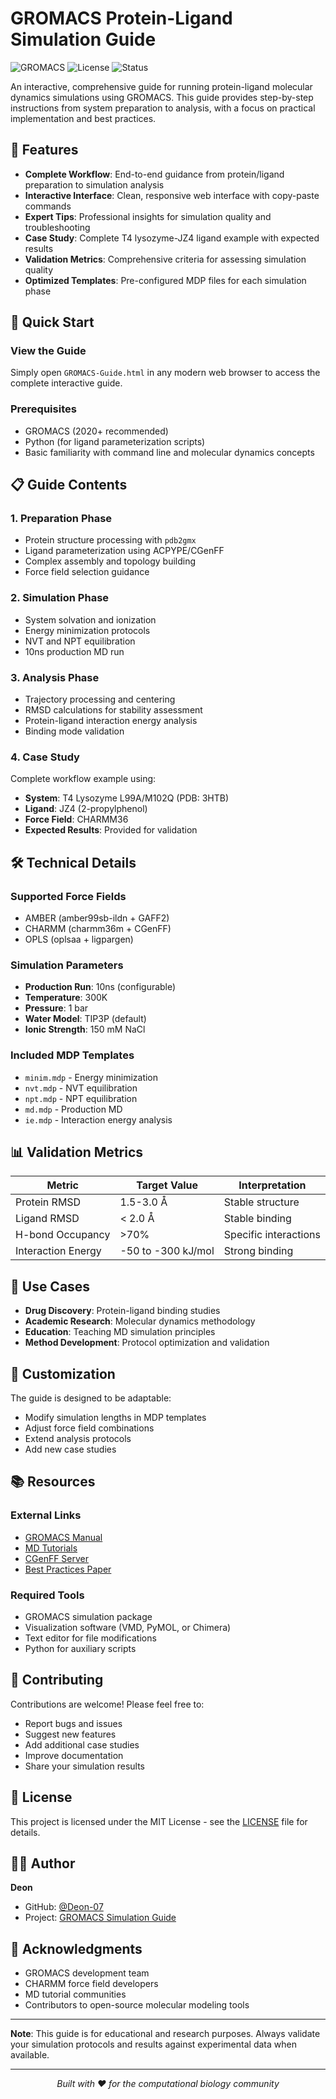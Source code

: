# GROMACS Protein-Ligand Simulation Guide

![GROMACS](https://img.shields.io/badge/GROMACS-Molecular%20Dynamics-blue)
![License](https://img.shields.io/badge/License-MIT-orange)
![Status](https://img.shields.io/badge/Status-Active-brightgreen)

An interactive, comprehensive guide for running protein-ligand molecular dynamics simulations using GROMACS. This guide provides step-by-step instructions from system preparation to analysis, with a focus on practical implementation and best practices.

## 🌟 Features

- **Complete Workflow**: End-to-end guidance from protein/ligand preparation to simulation analysis
- **Interactive Interface**: Clean, responsive web interface with copy-paste commands
- **Expert Tips**: Professional insights for simulation quality and troubleshooting
- **Case Study**: Complete T4 lysozyme-JZ4 ligand example with expected results
- **Validation Metrics**: Comprehensive criteria for assessing simulation quality
- **Optimized Templates**: Pre-configured MDP files for each simulation phase

## 🚀 Quick Start

### View the Guide
Simply open `GROMACS-Guide.html` in any modern web browser to access the complete interactive guide.

### Prerequisites
- GROMACS (2020+ recommended)
- Python (for ligand parameterization scripts)
- Basic familiarity with command line and molecular dynamics concepts

## 📋 Guide Contents

### 1. **Preparation Phase**
- Protein structure processing with `pdb2gmx`
- Ligand parameterization using ACPYPE/CGenFF
- Complex assembly and topology building
- Force field selection guidance

### 2. **Simulation Phase**
- System solvation and ionization
- Energy minimization protocols
- NVT and NPT equilibration
- 10ns production MD run

### 3. **Analysis Phase**
- Trajectory processing and centering
- RMSD calculations for stability assessment
- Protein-ligand interaction energy analysis
- Binding mode validation

### 4. **Case Study**
Complete workflow example using:
- **System**: T4 Lysozyme L99A/M102Q (PDB: 3HTB)
- **Ligand**: JZ4 (2-propylphenol)
- **Force Field**: CHARMM36
- **Expected Results**: Provided for validation

## 🛠️ Technical Details

### Supported Force Fields
- AMBER (amber99sb-ildn + GAFF2)
- CHARMM (charmm36m + CGenFF) 
- OPLS (oplsaa + ligpargen)

### Simulation Parameters
- **Production Run**: 10ns (configurable)
- **Temperature**: 300K
- **Pressure**: 1 bar
- **Water Model**: TIP3P (default)
- **Ionic Strength**: 150 mM NaCl

### Included MDP Templates
- `minim.mdp` - Energy minimization
- `nvt.mdp` - NVT equilibration  
- `npt.mdp` - NPT equilibration
- `md.mdp` - Production MD
- `ie.mdp` - Interaction energy analysis

## 📊 Validation Metrics

| Metric | Target Value | Interpretation |
|--------|-------------|----------------|
| Protein RMSD | 1.5-3.0 Å | Stable structure |
| Ligand RMSD | < 2.0 Å | Stable binding |
| H-bond Occupancy | >70% | Specific interactions |
| Interaction Energy | -50 to -300 kJ/mol | Strong binding |

## 🎯 Use Cases

- **Drug Discovery**: Protein-ligand binding studies
- **Academic Research**: Molecular dynamics methodology
- **Education**: Teaching MD simulation principles
- **Method Development**: Protocol optimization and validation

## 🔧 Customization

The guide is designed to be adaptable:
- Modify simulation lengths in MDP templates
- Adjust force field combinations
- Extend analysis protocols
- Add new case studies

## 📚 Resources

### External Links
- [GROMACS Manual](https://manual.gromacs.org/)
- [MD Tutorials](http://www.mdtutorials.com/gmx/)
- [CGenFF Server](https://www.charmm-gui.org/)
- [Best Practices Paper](https://pubs.acs.org/doi/10.1021/acs.jcim.5b00654)

### Required Tools
- GROMACS simulation package
- Visualization software (VMD, PyMOL, or Chimera)
- Text editor for file modifications
- Python for auxiliary scripts

## 🤝 Contributing

Contributions are welcome! Please feel free to:
- Report bugs and issues
- Suggest new features
- Add additional case studies
- Improve documentation
- Share your simulation results

## 📄 License

This project is licensed under the MIT License - see the [LICENSE](LICENSE) file for details.

## 👨‍💻 Author

**Deon**  
- GitHub: [@Deon-07](https://github.com/Deon-07)
- Project: [GROMACS Simulation Guide](https://github.com/Deon-07/gromacs-guide)

## 🙏 Acknowledgments

- GROMACS development team
- CHARMM force field developers
- MD tutorial communities
- Contributors to open-source molecular modeling tools

---

**Note**: This guide is for educational and research purposes. Always validate your simulation protocols and results against experimental data when available.

---

<div align="center">
  
*Built with ❤️ for the computational biology community*

</div>
